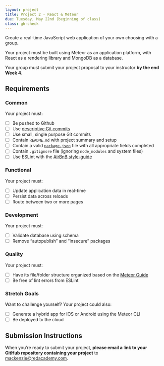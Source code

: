 ```yaml
---
layout: project
title: Project 2 - React & Meteor
due: Tuesday, May 22nd (beginning of class)
class: gh-check
---
```


Create a real-time JavaScript web application of your own choosing with a group.

Your project must be built using Meteor as an application platform, with React as a rendering library and MongoDB as a database.

Your group must submit your project proposal to your instructor **by the end Week 4**.

## Requirements

### Common

Your project must:

* [ ] Be pushed to Github
* [ ] Use [descriptive Git commits](http://chris.beams.io/posts/git-commit/)
* [ ] Use small, single purpose Git commits
* [ ] Contain `README.md` with project summary and setup
* [ ] Contain a valid [`package.json`](http://browsenpm.org/package.json) file with all appropriate fields completed
* [ ] Contain `.gitignore` file (ignoring `node_modules` and system files)
* [ ] Use ESLint with the [AirBnB style-guide](https://github.com/airbnb/javascript)

### Functional

Your project must:

* [ ] Update application data in real-time
* [ ] Persist data across reloads
* [ ] Route between two or more pages

### Development

Your project must:

* [ ] Validate database using schema
* [ ] Remove “autopublish” and “insecure” packages

### Quality

Your project must:

* [ ] Have its file/folder structure organized based on the [Meteor Guide](https://guide.meteor.com/structure.html)
* [ ] Be free of lint errors from ESLint

### Stretch Goals

Want to challenge yourself? Your project could also:

* [ ] Generate a hybrid app for IOS or Android using the Meteor CLI
* [ ] Be deployed to the cloud

## Submission Instructions

When you’re ready to submit your project, **please email a link to your GitHub repository containing your project** to mackenzie@redacademy.com.
